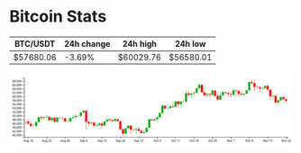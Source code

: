# Bitcoin Stats

BTC/USDT|24h change|24h high|24h low|
|---|---|---|---|
|$57680.06|-3.69%|$60029.76|$56580.01|

<img src="./chart.svg">
